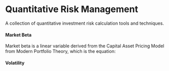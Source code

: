 # Quantitative Risk Management
A collection of quantitative investment risk calculation tools and techniques.

#### Market Beta
Market beta is a linear variable derived from the Capital Asset Pricing Model from Modern Portfolio Theory, which is the
equation:



#### Volatility
